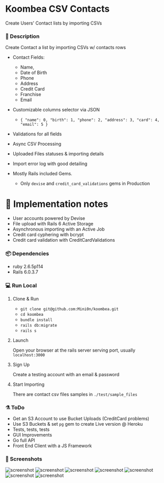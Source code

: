 # Koombea CSV Contacts

Create Users' Contact lists by importing CSVs

### 📍 Description

Create Contact a list by importing CSVs w/ contacts rows

- Contact Fields:

  - Name,
  - Date of Birth
  - Phone
  - Address
  - Credit Card
  - Franchise
  - Email

- Customizable columns selector via JSON

  - `{ "name": 0, "birth": 1, "phone": 2, "address": 3, "card": 4, "email": 5 }`

- Validations for all fields
- Async CSV Processing
- Uploaded Files statuses & importing details
- Import error log with good detailing
- Mostly Rails included Gems.
  - Only `devise` and `credit_card_validations` gems in Production

# 🧱 Implementation notes

- User accounts powered by Devise
- File upload with Rails 6 Active Storage
- Asynchronous importing with an Active Job
- Credit card cyphering with bcrypt
- Credit card validation with CreditCardValidations

### 📦 Dependencies

- ruby 2.6.5p114
- Rails 6.0.3.7

### 💻 Run Local

1. Clone & Run

   - `git clone git@github.com:Mini0n/koombea.git`
   - `cd koombea`
   - `bundle install`
   - `rails db:migrate`
   - `rails s`

2. Launch

   Open your browser at the rails server serving port, usually `localhost:3000`

3. Sign Up

   Create a testing account with an email & password

4. Start Importing

   There are contact csv files samples in `./test/sample_files`

### ⚗️ ToDo

- Get an S3 Account to use Bucket Uploads (CreditCard problems)
- Use S3 Buckets & set `pg` gem to create Live version @ Heroku
- Tests, tests, tests
- GUI Improvements
- Go full API
- Front End Client with a JS Framework

### 📸 Screenshots

![screenshot](https://i.imgur.com/LGQUj7w.png)
![screenshot](https://i.imgur.com/qMJfNGR.png)
![screenshot](https://i.imgur.com/EI7bEqc.png)
![screenshot](https://i.imgur.com/YbaUtHI.png)
![screenshot](https://i.imgur.com/qGxZKW3.png)
![screenshot](https://i.imgur.com/FnlXcHg.png)
![screenshot](https://i.imgur.com/Xsbuj14.png)
